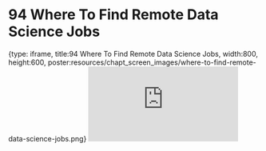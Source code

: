 # 94 Where To Find Remote Data Science Jobs
 
{type: iframe, title:94 Where To Find Remote Data Science Jobs, width:800, height:600, poster:resources/chapt_screen_images/where-to-find-remote-data-science-jobs.png}
![](https://datatrail-jhu.github.io/DataTrail_ReOrg/no_toc/where-to-find-remote-data-science-jobs.html)
 

 

